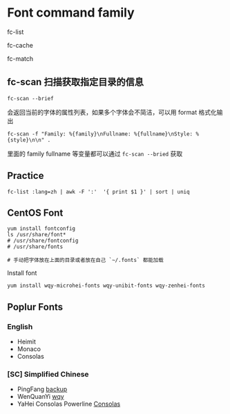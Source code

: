 # Font command family

fc-list

fc-cache

fc-match

## fc-scan 扫描获取指定目录的信息
```
fc-scan --brief
```
会返回当前的字体的属性列表，如果多个字体会不简洁，可以用 format 格式化输出
```
fc-scan -f "Family: %{family}\nFullname: %{fullname}\nStyle: %{style}\n\n" .
```
里面的 family fullname 等变量都可以通过 `fc-scan --bried` 获取

## Practice
```
fc-list :lang=zh | awk -F ':'  '{ print $1 }' | sort | uniq
```


## CentOS Font
```
yum install fontconfig
ls /usr/share/font*
# /usr/share/fontconfig
# /usr/share/fonts

# 手动把字体放在上面的目录或者放在自己 `~/.fonts` 都能加载
```

Install font
```
yum install wqy-microhei-fonts wqy-unibit-fonts wqy-zenhei-fonts
```

## Poplur Fonts
### English
- Heimit
- Monaco
- Consolas

### [SC] Simplified Chinese
- PingFang [backup](https://github.com/ctrngk/backup)
- WenQuanYi [wqy](https://github.com/layerssss/wqy)
- YaHei Consolas Powerline [Consolas](https://github.com/liangfeng/consolas-font-for-airline)
